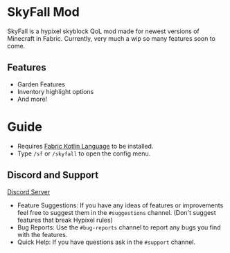 # SkyFall Mod

SkyFall is a hypixel skyblock QoL mod made for newest versions of Minecraft in Fabric. Currently, very much a wip so many features soon to come.

## Features
- Garden Features
- Inventory highlight options
- And more!

# Guide
- Requires [Fabric Kotlin Language](https://modrinth.com/mod/fabric-language-kotlin) to be installed.
- Type `/sf` or `/skyfall` to open the config menu.


## Discord and Support
[Discord Server](https://discord.gg/qZ885qTvkx)

- Feature Suggestions: If you have any ideas of features or improvements feel free to suggest them in the `#suggestions` channel. (Don't suggest features that break Hypixel rules)
- Bug Reports: Use the `#bug-reports` channel to report any bugs you find with the features.
- Quick Help: If you have questions ask in the `#support` channel.